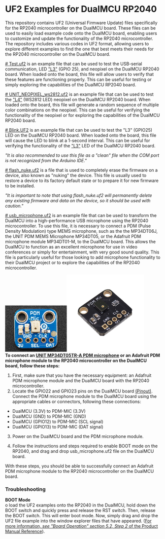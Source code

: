 UF2 Examples for DualMCU RP2040
====================

This repository contains UF2 (Universal Firmware Update) files specifically for the RP2040 microcontroller on the DualMCU board. These files can be used to easily load example code onto the DualMCU board, enabling users to customize and update the functionality of the RP2040 microcontroller. The repository includes various codes in UF2 format, allowing users to explore different examples to find the one that best meets their needs for the RP2040 microcontroller on the DualMCU board.


[# Test.uf2](https://github.com/UNIT-Electronics/DualMCU/blob/main/Software/UF2_Files/Test.uf2) is an example file that can be used to test the USB-serial communication, LED ["L3"](https://raw.githubusercontent.com/UNIT-Electronics/DualMCU/main/Hardware/Resources/Front%20View%20DualMCU%20Topology.jpg) (GPIO 25), and neopixel on the DualMCU RP2040 board. When loaded onto the board, this file will allow users to verify that these features are functioning properly. This can be useful for testing or simply exploring the capabilities of the DualMCU RP2040 board.

[# UNIT_NEOPIXEL_ws2812.uf2](https://github.com/UNIT-Electronics/DualMCU/blob/main/Software/UF2_Files/UNIT_NEOPIXEL_ws2812.uf2) is an example file that can be used to test the ["L4"](https://raw.githubusercontent.com/UNIT-Electronics/DualMCU/main/Hardware/Resources/Front%20View%20DualMCU%20Topology.jpg) (WS2812 LED) neopixel on the DualMCU RP2040 board. When loaded onto the board, this file will generate a random sequence of multiple color combinations on the neopixel. This can be useful for verifying the functionality of the neopixel or for exploring the capabilities of the DualMCU RP2040 board.

[# Blink.UF2](https://github.com/UNIT-Electronics/DualMCU/blob/main/Software/UF2_Files/blink.uf2) is an example file that can be used to test the "L3" (GPIO25) LED on the DualMCU RP2040 board. When loaded onto the board, this file will cause the LED to blink at a 1-second interval. This can be useful for verifying the functionality of the ["L3"](https://raw.githubusercontent.com/UNIT-Electronics/DualMCU/main/Hardware/Resources/Front%20View%20DualMCU%20Topology.jpg) LED  of the DualMCU RP2040 board.

*"It is also recommended to use this file as a "clean" file when the COM port is not recognized from the Arduino IDE."*

[# flash_nuke.uf2](https://github.com/UNIT-Electronics/DualMCU/blob/main/Software/UF2_Files/flash_nuke.uf2)  is a file that is used to completely erase the firmware on a device, also known as "nuking" the device. This file is usually used to restore a device to its factory default state or to prepare it for new firmware to be installed. 

*"It is important to note that using flash_nuke.uf2 will permanently delete any existing firmware and data on the device, so it should be used with caution."*

[# usb_microphone.uf2](https://github.com/UNIT-Electronics/DualMCU/blob/main/Software/UF2_Files/usb_microphone.uf2) is an example file that can be used to transform the DualMCU into a high-performance USB microphone using the RP2040 microcontroller. To use this file, it is necessary to connect a PDM (Pulse Density Modulation) type MEMS microphone, such as the the MP34DT06J, the UNIT PDM MEMS Microphone MP34DT05, or the Adafruit PDM microphone module MP34DT01-M, to the DualMCU board. This allows the DualMCU to function as an excellent microphone for use in video conferences or simply for entertainment, with very good sound quality. This file is particularly useful for those looking to add microphone functionality to their DualMCU project or to explore the capabilities of the RP2040 microcontroller.

<img src="UF2_Files/PDM-Mic.jpg?raw=false" width="200px"><img src="https://github.com/UNIT-Electronics/DualMCU/blob/main/Software/UF2_Files/AR3631-UNIT-MP34DT05TR-A-Modulo-Microfono-PDM-V2.jpg?raw=false" width="250px"><br/>
**To connect an [UNIT MP34DT05TR-A PDM microphone](https://uelectronics.com/producto/unit-mp34dt05tr-a-modulo-microfono-pdm/) or an Adafruit PDM microphone module to the RP2040 microcontroller on the DualMCU board, follow these steps:**

1. First, make sure that you have the necessary equipment: an Adafruit PDM microphone module and the DualMCU board with the RP2040 microcontroller.
2. Locate the GPIO22 and GPIO23 pins on the DualMCU board [(Pinout)](https://github.com/UNIT-Electronics/DualMCU/blob/main/Hardware/Resources/EU0002-DUALMCU%20V3.1.2.jpg). Connect the PDM microphone module to the DualMCU board using the appropriate cables or connectors, following these connections:

* DualMCU (3.3V)   to  PDM-MIC (3.3V)
* DualMCU (GND)    to  PDM-MIC (GND)
* DualMCU (GPIO12) to  PDM-MIC (SCL signal)
* DualMCU (GPIO13) to  PDM-MIC (DAT signal)

3. Power on the DualMCU board and the PDM microphone module.

4. Follow the instructions and steps required to enable BOOT mode on the RP2040, and drag and drop usb_microphone.uf2 file on the DualMCU board.

With these steps, you should be able to successfully connect an Adafruit PDM microphone module to the RP2040 microcontroller on the DualMCU board.


### Troubleshooting

__BOOT Mode__  
o load the UF2 examples onto the RP2040 in the DualMCU, hold down the BOOT switch and quickly press and release the RST switch. Then, release the BOOT switch. This will enter boot mode. Now, simply drag and drop the UF2 file example into the window explorer files that have appeared. ([For more information, *see "Board Operation" section 5.2, Step 2*  of the Product Manual Reference](https://github.com/UNIT-Electronics/DualMCU/blob/main/DualMCU(Product%20Reference%20Manual).pdf)).

